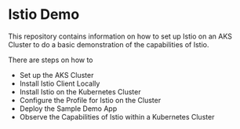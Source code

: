 # Istio Demo

This repository contains information on how to set up Istio on an AKS Cluster to do a basic demonstration of the capabilities of Istio.

There are steps on how to 
- Set up the AKS Cluster
- Install Istio Client Locally
- Install Istio on the Kubernetes Cluster
- Configure the Profile for Istio on the Cluster
- Deploy the Sample Demo App
- Observe the Capabilities of Istio within a Kubernetes Cluster

